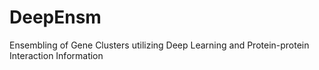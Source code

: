 # DeepEnsm
Ensembling of Gene Clusters utilizing Deep Learning and Protein-protein Interaction Information
